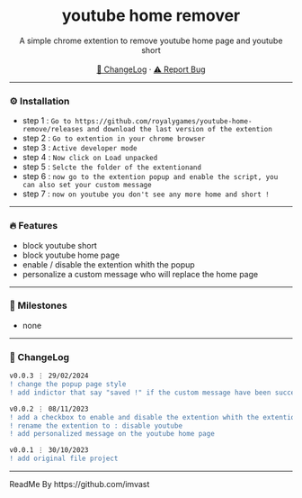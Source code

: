 <div align="center">
  <h1 align="center">youtube home remover</h1>
  <p align="center">
    A simple chrome extention to remove youtube home page and youtube short
    <br />
    <br />
    <a href="https://github.com/royalygames/youtube-home-remove#-changelog">📜 ChangeLog</a>
    ·
    <a href="https://github.com/royalygames/youtube-home-remove/issues">⚠️ Report Bug</a>
  </p>
</div>

---


### ⚙️ Installation

- step 1 : `Go to https://github.com/royalygames/youtube-home-remove/releases and download the last version of the extention`
- step 2 : `Go to extention in your chrome browser`
- step 3 : `Active developer mode`
- step 4 : `Now click on Load unpacked`
- step 5 : `Selcte the folder of the extentionand`
- step 6 : `now go to the extention popup and enable the script, you can also set your custom message`
- step 7 : `now on youtube you don't see any more home and short !`

---

### 🔥 Features

- block youtube short
- block youtube home page
- enable / disable the extention whith the popup
- personalize a custom message who will replace the home page

---

### 🚀 Milestones

- none

---

### 📜 ChangeLog

```diff
v0.0.3 ⋮ 29/02/2024
! change the popup page style
! add indictor that say "saved !" if the custom message have been succesfuly saved
```

```diff
v0.0.2 ⋮ 08/11/2023
! add a checkbox to enable and disable the extention whith the extention popup
! rename the extention to : disable youtube
! add personalized message on the youtube home page
```

```diff
v0.0.1 ⋮ 30/10/2023
! add original file project
```

---

<p>ReadMe By https://github.com/imvast</p>
